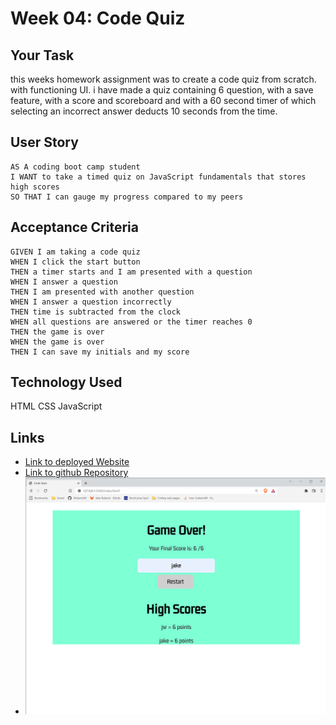 # Week 04: Code Quiz

## Your Task

this weeks homework assignment was to create a code quiz from scratch.
with functioning UI.
i have made a quiz containing 6 question, with a save feature, with a score and scoreboard and with a 60 second timer of which selecting an incorrect answer deducts 10 seconds from the time.


## User Story

```
AS A coding boot camp student
I WANT to take a timed quiz on JavaScript fundamentals that stores high scores
SO THAT I can gauge my progress compared to my peers
```

## Acceptance Criteria

```
GIVEN I am taking a code quiz
WHEN I click the start button
THEN a timer starts and I am presented with a question
WHEN I answer a question
THEN I am presented with another question
WHEN I answer a question incorrectly
THEN time is subtracted from the clock
WHEN all questions are answered or the timer reaches 0
THEN the game is over
WHEN the game is over
THEN I can save my initials and my score
```

## Technology Used
HTML
CSS
JavaScript


## Links
* [Link to deployed Website]()
* [Link to github Repository](https://github.com/JRoberts94/week4-code-quiz)
* ![Screenshot](./assets/images/week4-code-quiz-screenshot.png)

### 



### 



### 



### 



## 

